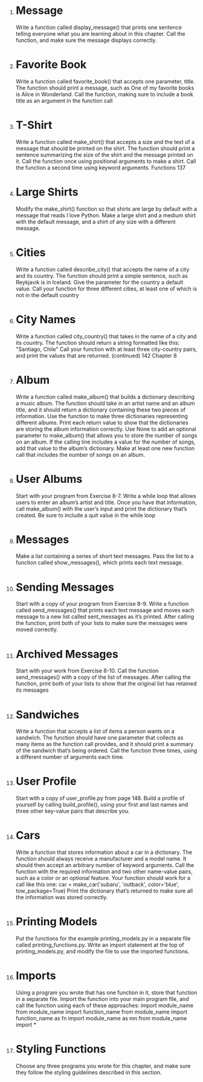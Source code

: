 1. # Message

   Write a function called display_message() that prints one sentence telling everyone what you are learning about in this chapter. Call the
   function, and make sure the message displays correctly.

2. # Favorite Book

   Write a function called favorite_book() that accepts one
   parameter, title. The function should print a message, such as One of my
   favorite books is Alice in Wonderland. Call the function, making sure to
   include a book title as an argument in the function call

3. # T-Shirt

   Write a function called make_shirt() that accepts a size and the
   text of a message that should be printed on the shirt. The function should print a
   sentence summarizing the size of the shirt and the message printed on it.
   Call the function once using positional arguments to make a shirt. Call the
   function a second time using keyword arguments.
   Functions 137

4. # Large Shirts

   Modify the make_shirt() function so that shirts are large
   by default with a message that reads I love Python. Make a large shirt and a
   medium shirt with the default message, and a shirt of any size with a different
   message.

5. # Cities

   Write a function called describe_city() that accepts the name of
   a city and its country. The function should print a simple sentence, such as
   Reykjavik is in Iceland. Give the parameter for the country a default value.
   Call your function for three different cities, at least one of which is not in the
   default country

6. # City Names

   Write a function called city_country() that takes in the name
   of a city and its country. The function should return a string formatted like this:
   "Santiago, Chile"
   Call your function with at least three city-country pairs, and print the values
   that are returned.
   (continued)
   142 Chapter 8

7. # Album

   Write a function called make_album() that builds a dictionary
   describing a music album. The function should take in an artist name and an
   album title, and it should return a dictionary containing these two pieces of
   information. Use the function to make three dictionaries representing different
   albums. Print each return value to show that the dictionaries are storing the
   album information correctly.
   Use None to add an optional parameter to make_album() that allows you to
   store the number of songs on an album. If the calling line includes a value for
   the number of songs, add that value to the album’s dictionary. Make at least
   one new function call that includes the number of songs on an album.

8. # User Albums

   Start with your program from Exercise 8-7. Write a while
   loop that allows users to enter an album’s artist and title. Once you have that
   information, call make_album() with the user’s input and print the dictionary
   that’s created. Be sure to include a quit value in the while loop

9. # Messages

   Make a list containing a series of short text messages. Pass the
   list to a function called show_messages(), which prints each text message.

10. # Sending Messages

    Start with a copy of your program from Exercise 8-9.
    Write a function called send_messages() that prints each text message and
    moves each message to a new list called sent_messages as it’s printed. After
    calling the function, print both of your lists to make sure the messages were
    moved correctly.

11. # Archived Messages

    Start with your work from Exercise 8-10. Call the function send_messages() with a copy of the list of messages. After calling the function, print both of your lists to show that the original list has retained its messages

12. # Sandwiches

    Write a function that accepts a list of items a person wants
    on a sandwich. The function should have one parameter that collects as many
    items as the function call provides, and it should print a summary of the sandwich that’s being ordered. Call the function three times, using a different number of arguments each time.

13. # User Profile

    Start with a copy of user_profile.py from page 148. Build a
    profile of yourself by calling build_profile(), using your first and last names
    and three other key-value pairs that describe you.

14. # Cars

    Write a function that stores information about a car in a dictionary. The function should always receive a manufacturer and a model name. It
    should then accept an arbitrary number of keyword arguments. Call the function with the required information and two other name-value pairs, such as a
    color or an optional feature. Your function should work for a call like this one:
    car = make_car('subaru', 'outback', color='blue', tow_package=True)
    Print the dictionary that’s returned to make sure all the information was
    stored correctly.

15. # Printing Models

    Put the functions for the example printing_models.py in a
    separate file called printing_functions.py. Write an import statement at the top
    of printing_models.py, and modify the file to use the imported functions.

16. # Imports

    Using a program you wrote that has one function in it, store that
    function in a separate file. Import the function into your main program file, and
    call the function using each of these approaches:
    import module_name
    from module_name import function_name
    from module_name import function_name as fn
    import module_name as mn
    from module_name import \*

17. # Styling Functions
    Choose any three programs you wrote for this chapter,
    and make sure they follow the styling guidelines described in this section.
